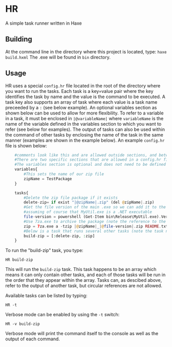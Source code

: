 # HR
A simple task runner written in Haxe

## Building

At the command line in the directory where this project is located, type:
` haxe build.hxml `
The .exe will be found in `bin` directory.

## Usage

HR uses a special `config.hr` file located in the root of the directory where you want to run the tasks. Each
task is a key=value pair where the key identifies the task by name and the value is the command to be executed.
A task key also supports an array of task where each value is a task name preceeded by a `:` (see below example).
An optional variables section as shown below can be used to allow for more flexibility. To refer to a variable in a task,
it must be enclosed in `|@variableName|` where `variableName` is the name of the variable defined in the variables section
to which you want to refer (see below for examples). The output of tasks can also be used within the command of other
tasks by enclosing the name of the task in the same manner (examples are shown in the example below). 
An example `config.hr` file is shown below:

```php
    #comments look like this and are allowed outside sections, and between tasks and variables
    #There are two specific sections that are allowed in a config.hr file: variables and tasks
    #The variables section is optional and does not need to be defined if it is not needed
    variables{
        #This sets the name of our zip file
        zipName = TestPackage
    }

    tasks{
        #Delete the zip file package if it exists
        delete-zip= if exist "|@zipName|.zip" (del @zipName|.zip)
        #Get the file version of the main .exe so we can add it to the end of the zipfile name
        #assuming of course that MyUtil.exe is a .NET executable
        file-version = powershell (Get-Item bin\Release\MyUtil.exe).VersionInfo.FileVersion
        #Use 7za.exe to archive the package (note the reference to the file-version task)
        zip = 7za.exe a -tzip |@zipName|_|@file-version|.zip README.txt Version.txt bin\Release\MyUtil.exe
        #Below is a task that runs several other tasks (note the task neames must all be preceeded by ':')
        build-zip = [:delete-zip, :zip]
    }


```

To run the "build-zip" task, you type:

`HR build-zip`

This will run the `build-zip` task. This task happens to be an array which means it can only contain other 
tasks, and each of those tasks will be run in the order that they appear within the array. Tasks can, as 
descibed above, refer to the output of another task, but circular references are not allowed.

Available tasks can be listed by typing:

`HR -t `

Verbose mode can be enabled by using the `-t` switch:

`HR -v build-zip`

Verbose mode will print the command itself to the console as well as the output of each command.
